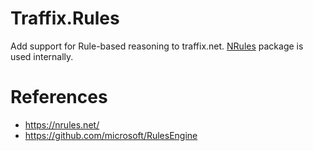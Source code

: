 ﻿# Traffix.Rules

Add support for Rule-based reasoning to traffix.net.
[NRules](https://nrules.net/) package is used internally. 

# References
* https://nrules.net/
* https://github.com/microsoft/RulesEngine